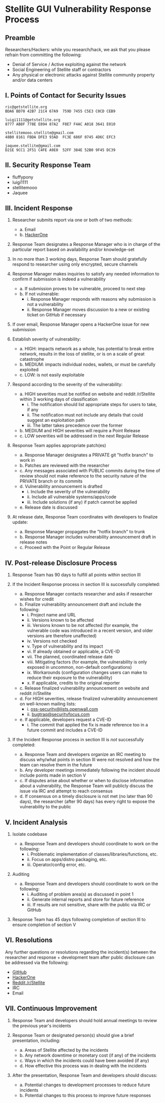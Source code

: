 # Stellite GUI Vulnerability Response Process

## Preamble

Researchers/Hackers: while you research/hack, we ask that you please refrain from committing the following:
- Denial of Service / Active exploiting against the network
- Social Engineering of Stellite staff or contractors
- Any physical or electronic attacks against Stellite community property and/or data centers

## I. Points of Contact for Security Issues

```
ric@getstellite.org
BDA6 BD70 42B7 21C4 67A9  759D 7455 C5E3 C0CD CEB9

luigi1111@getstellite.org
8777 AB8F 778E E894 87A2  F8E7 F4AC A018 3641 E010

stellitemooo.stellite@gmail.com
48B0 8161 FBDA DFE3 93AD  FC3E 686F 0745 4D6C EFC3

jaquee.stellite@gmail.com
D21E 9CC1 2F51 C4FE A9E0  52FF 384E 52B0 9F45 DC39
```

## II. Security Response Team

- fluffypony
- luigi1111
- stellitemooo
- Jaquee

## III. Incident Response

1. Researcher submits report via one or both of two methods:
    - a. Email
    - b. [HackerOne](https://hackerone.com/stellite)

2. Response Team designates a Response Manager who is in charge of the particular report based on availability and/or knowledge-set

3. In no more than 3 working days, Response Team should gratefully respond to researcher using only encrypted, secure channels

4. Response Manager makes inquiries to satisfy any needed information to confirm if submission is indeed a vulnerability
    - a. If submission proves to be vulnerable, proceed to next step
    - b. If not vulnerable:
      - i. Response Manager responds with reasons why submission is not a vulnerability
      - ii. Response Manager moves discussion to a new or existing ticket on GitHub if necessary

5. If over email, Response Manager opens a HackerOne issue for new submission

6. Establish severity of vulnerability:
    - a. HIGH: impacts network as a whole, has potential to break entire network, results in the loss of stellite, or is on a scale of great catastrophe
    - b. MEDIUM: impacts individual nodes, wallets, or must be carefully exploited
    - c. LOW: is not easily exploitable

7. Respond according to the severity of the vulnerability:
    - a. HIGH severities must be notified on website and reddit /r/Stellite within 3 working days of classification
      - i. The notification should list appropriate steps for users to take, if any
      - ii. The notification must not include any details that could suggest an exploitation path
      - iii. The latter takes precedence over the former
    - b. MEDIUM and HIGH severities will require a Point Release
    - c. LOW severities will be addressed in the next Regular Release

8. Response Team applies appropriate patch(es)
    - a. Response Manager designates a PRIVATE git "hotfix branch" to work in
    - b. Patches are reviewed with the researcher
    - c. Any messages associated with PUBLIC commits during the time of review should not make reference to the security nature of the PRIVATE branch or its commits
    - d. Vulnerability announcement is drafted
      - i. Include the severity of the vulnerability
      - ii. Include all vulnerable systems/apps/code
      - iii. Include solutions (if any) if patch cannot be applied
    - e. Release date is discussed

9. At release date, Response Team coordinates with developers to finalize update:
    - a. Response Manager propagates the "hotfix branch" to trunk
    - b. Response Manager includes vulnerability announcement draft in release notes
    - c. Proceed with the Point or Regular Release

## IV. Post-release Disclosure Process

1. Response Team has 90 days to fulfill all points within section III

2. If the Incident Response process in section III is successfully completed:
    - a. Response Manager contacts researcher and asks if researcher wishes for credit
    - b. Finalize vulnerability announcement draft and include the following:
      - i. Project name and URL
      - ii. Versions known to be affected
      - iii. Versions known to be not affected (for example, the vulnerable code was introduced in a recent version, and older versions are therefore unaffected)
      - iv. Versions not checked
      - v. Type of vulnerability and its impact
      - vi. If already obtained or applicable, a CVE-ID
      - vii. The planned, coordinated release date
      - viii. Mitigating factors (for example, the vulnerability is only exposed in uncommon, non-default configurations)
      - ix. Workarounds (configuration changes users can make to reduce their exposure to the vulnerability)
      - x. If applicable, credits to the original reporter
    - c. Release finalized vulnerability announcement on website and reddit /r/Stellite
    - d. For HIGH severities, release finalized vulnerability announcement on well-known mailing lists:
      - i. oss-security@lists.openwall.com
      - ii. bugtraq@securityfocus.com
    - e. If applicable, developers request a CVE-ID
      - i. The commit that applied the fix is made reference too in a future commit and includes a CVE-ID

3. If the Incident Response process in section III is *not* successfully completed:
    - a. Response Team and developers organize an IRC meeting to discuss why/what points in section III were not resolved and how the team can resolve them in the future
    - b. Any developer meetings immediately following the incident should include points made in section V
    - c. If disputes arise about whether or when to disclose information about a vulnerability, the Response Team will publicly discuss the issue via IRC and attempt to reach consensus
    - d. If consensus on a timely disclosure is not met (no later than 90 days), the researcher (after 90 days) has every right to expose the vulnerability to the public

## V. Incident Analysis

1. Isolate codebase
    - a. Response Team and developers should coordinate to work on the following:
      - i. Problematic implementation of classes/libraries/functions, etc.
      - ii. Focus on apps/distro packaging, etc.
      - iii. Operator/config error, etc.

2. Auditing
    - a. Response Team and developers should coordinate to work on the following:
      - i. Auditing of problem area(s) as discussed in point 1
      - ii. Generate internal reports and store for future reference
      - iii. If results are not sensitive, share with the public via IRC or GitHub

3. Response Team has 45 days following completion of section III to ensure completion of section V

## VI. Resolutions

Any further questions or resolutions regarding the incident(s) between the researcher and response + development team after public disclosure can be addressed via the following:

- [GitHub](https://github.com/stellitecoin/stellite/issues/)
- [HackerOne](https://hackerone.com/stellite)
- [Reddit /r/Stellite](https://reddit.com/r/Stellite/)
- IRC
- Email

## VII. Continuous Improvement

1. Response Team and developers should hold annual meetings to review the previous year's incidents

2. Response Team or designated person(s) should give a brief presentation, including:
    - a. Areas of Stellite affected by the incidents
    - b. Any network downtime or monetary cost (if any) of the incidents
    - c. Ways in which the incidents could have been avoided (if any)
    - d. How effective this process was in dealing with the incidents

3. After the presentation, Response Team and developers should discuss:
    - a. Potential changes to development processes to reduce future incidents
    - b. Potential changes to this process to improve future responses
